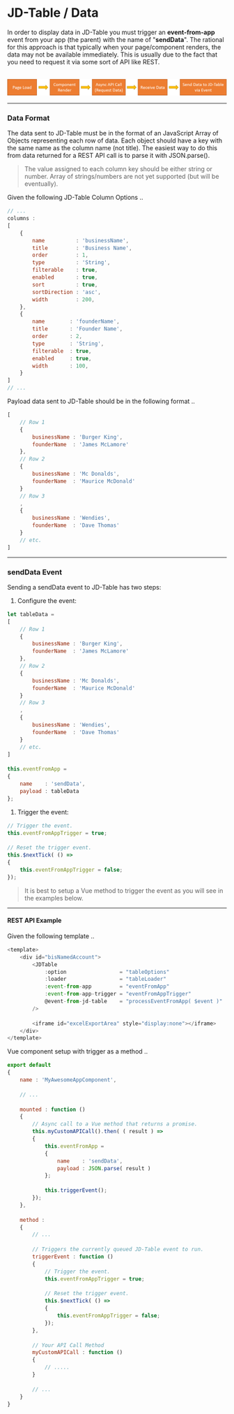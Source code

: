 # JD-Table / Data

In order to display data in JD-Table you must trigger an **event-from-app** event from your app (the parent) with the name of "**sendData**". The rational for this approach is that typically when your page/component renders, the data may not be available immediately. This is usually due to the fact that you need to request it via some sort of API like REST.

<p align="center">
  <br>
  <img src="./assets/DataEventFlow.png" alt="Example of Data Flow for JD-Table">
  <br>
</p>

--- 

### Data Format

The data sent to JD-Table must be in the format of an JavaScript Array of Objects representing each row of data. Each object should have a key with the same name as the column name (not title). The easiest way to do this from data returned for a REST API call is to parse it with JSON.parse().

> The value assigned to each column key should be either string or number. Array of strings/numbers are not yet supported (but will be eventually).

Given the following JD-Table Column Options ..

```javascript
// ...
columns :
[
    {
        name          : 'businessName',
        title         : 'Business Name',
        order         : 1,
        type          : 'String',
        filterable    : true,
        enabled       : true,
        sort          : true,
        sortDirection : 'asc',
        width         : 200,
    },
    {
        name        : 'founderName',
        title       : 'Founder Name',
        order       : 2,
        type        : 'String',
        filterable  : true,
        enabled     : true,
        width       : 100,
    }
]
// ...
```

Payload data sent to JD-Table should be in the following format ..

```javascript
[
    // Row 1
    {
    	businessName : 'Burger King',
    	founderName  : 'James McLamore'    	
    },
    // Row 2
    {
    	businessName : 'Mc Donalds',
    	founderName  : 'Maurice McDonald'   
    }
    // Row 3
    ,
    {
        businessName : 'Wendies',
        founderName  : 'Dave Thomas'   
    }
    // etc.
]
```

---

### sendData Event

Sending a sendData event to JD-Table has two steps:

1. Configure the event:

```javascript
let tableData =
[
    // Row 1
    {
        businessName : 'Burger King',
        founderName  : 'James McLamore'    	
    },
    // Row 2
    {
        businessName : 'Mc Donalds',
        founderName  : 'Maurice McDonald'   
    }
    // Row 3
    ,
    {
        businessName : 'Wendies',
        founderName  : 'Dave Thomas'   
    }
    // etc.
]

this.eventFromApp =
{
    name    : 'sendData',
    payload : tableData
};
```

1. Trigger the event:

```javascript
// Trigger the event.
this.eventFromAppTrigger = true;

// Reset the trigger event.
this.$nextTick( () =>
{
    this.eventFromAppTrigger = false;
});
```

> It is best to setup a Vue method to trigger the event as you will see in the examples below.

---

#### REST API Example

Given the following template ..

```javascript
<template>
    <div id="bisNamedAccount">
        <JDTable
            :option                 = "tableOptions"
            :loader                 = "tableLoader"
            :event-from-app         = "eventFromApp"
            :event-from-app-trigger = "eventFromAppTrigger"
            @event-from-jd-table    = "processEventFromApp( $event )"
        />
    
        <iframe id="excelExportArea" style="display:none"></iframe>
    </div>
</template>
```

Vue component setup with trigger as a method ..

```javascript
export default
{
    name : 'MyAwesomeAppComponent',
    
    // ...
	
    mounted : function ()
    {
    	// Async call to a Vue method that returns a promise.
        this.myCustomAPICall().then( ( result ) =>
        {
            this.eventFromApp =
            {
                name    : 'sendData',
                payload : JSON.parse( result )
            };
            
            this.triggerEvent();
        });
    },
    
    method :
    {
    	// ...
    	
        // Triggers the currently queued JD-Table event to run.
        triggerEvent : function ()
        {
            // Trigger the event.
            this.eventFromAppTrigger = true;

            // Reset the trigger event.
            this.$nextTick( () =>
            {
                this.eventFromAppTrigger = false;
            });
        },
        
        // Your API Call Method
        myCustomAPICall : function ()
        {
            // .....
        }
        
        // ...
    }
}
```

